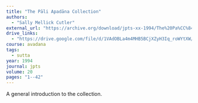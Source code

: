 ```yaml
---
title: "The Pāli Apadāna Collection"
authors:
  - "Sally Mellick Cutler"
external_url: "https://archive.org/download/jpts-xx-1994/The%20Pa%CC%84li%20Apada%CC%84na%20Collection%20-%20Sally%20M%20Cutler_text.pdf"
drive_links:
  - "https://drive.google.com/file/d/1VAdOBLa4m4MHB5BCjXZyH3Iq_roWYtXW/view?usp=drivesdk"
course: avadana
tags:
  - sutta
year: 1994
journal: jpts
volume: 20
pages: "1--42"
---
```


A general introduction to the collection.
